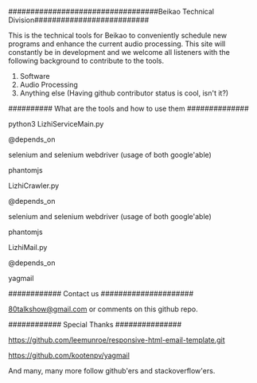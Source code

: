 ##################################Beikao Technical Division##########################

This is the technical tools for Beikao to conveniently schedule new programs and enhance the current audio processing.
This site will constantly be in development and we welcome all listeners with the following background to contribute to the tools.

1. Software
2. Audio Processing
3. Anything else (Having github contributor status is cool, isn't it?)

##########  What are the tools and how to use them ##############


python3 LizhiServiceMain.py

@depends_on

selenium and selenium webdriver (usage of both google'able)

phantomjs


LizhiCrawler.py

@depends_on

selenium and selenium webdriver (usage of both google'able)

phantomjs

LizhiMail.py

@depends_on

yagmail


############ Contact us #####################

80talkshow@gmail.com or comments on this github repo.

############ Special Thanks ###############

https://github.com/leemunroe/responsive-html-email-template.git 

https://github.com/kootenpv/yagmail

And many, many more follow github'ers and stackoverflow'ers.










